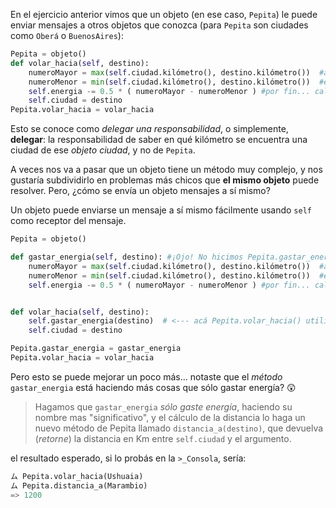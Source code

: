 En el ejercicio anterior vimos que un objeto (en ese caso, `Pepita`) le puede enviar mensajes a otros objetos que conozca (para `Pepita` son  ciudades como `Oberá` o `BuenosAires`):

```python
Pepita = objeto()
def volar_hacia(self, destino):
    numeroMayor = max(self.ciudad.kilómetro(), destino.kilómetro())  #acá Pepita envía dos mensajes... los ves?
    numeroMenor = min(self.ciudad.kilómetro(), destino.kilómetro())  #envía OTROS dos mensajes... 
    self.energia -= 0.5 * ( numeroMayor - numeroMenor ) #por fin... calculamos! OJO con el '-='
    self.ciudad = destino
Pepita.volar_hacia = volar_hacia
```

Esto se conoce como _delegar una responsabilidad_, o simplemente, **delegar**: la responsabilidad de saber en qué kilómetro se encuentra una ciudad de ese _objeto ciudad_, y no de `Pepita`.

A veces nos va a pasar que un objeto tiene un método muy complejo, y nos gustaría subdividirlo en problemas más chicos que **el mismo objeto** puede resolver. Pero, ¿cómo se envía un objeto mensajes a sí mismo?

Un objeto puede enviarse un mensaje a sí mismo fácilmente usando `self` como receptor del mensaje.

```python
Pepita = objeto()

def gastar_energia(self, destino): #¡Ojo! No hicimos Pepita.gastar_energia!(destino)
    numeroMayor = max(self.ciudad.kilómetro(), destino.kilómetro())  #acá Pepita envía dos mensajes... los ves?
    numeroMenor = min(self.ciudad.kilómetro(), destino.kilómetro())  #envía OTROS dos mensajes... 
    self.energia -= 0.5 * ( numeroMayor - numeroMenor ) #por fin... calculamos! OJO con el '-='


def volar_hacia(self, destino):
    self.gastar_energia(destino)  # <--- acá Pepita.volar_hacia() utiliza *otro* método de Pepita
    self.ciudad = destino

Pepita.gastar_energia = gastar_energia
Pepita.volar_hacia = volar_hacia

```

Pero esto se puede mejorar un poco más... notaste que el *método* `gastar_energia` está haciendo más cosas que sólo gastar energía? :astonished:

> Hagamos que `gastar_energia` *sólo gaste energía*, haciendo su nombre mas "significativo", y el cálculo de la distancia lo haga un nuevo método de Pepita llamado `distancia_a(destino)`, que devuelva (*retorne*) la distancia en Km entre `self.ciudad` y el argumento.   

el resultado esperado, si lo probás en la `>_Consola`, sería:

```Python
ム Pepita.volar_hacia(Ushuaia)
ム Pepita.distancia_a(Marambio)
=> 1200
```